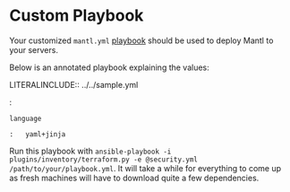Custom Playbook
===============

Your customized `mantl.yml`
[playbook](http://docs.ansible.com/playbooks.html) should be used to
deploy Mantl to your servers.

Below is an annotated playbook explaining the values:

LITERALINCLUDE:: ../../sample.yml

:   

    language

    :   yaml+jinja

Run this playbook with
`ansible-playbook -i plugins/inventory/terraform.py -e @security.yml /path/to/your/playbook.yml`.
It will take a while for everything to come up as fresh machines will
have to download quite a few dependencies.
